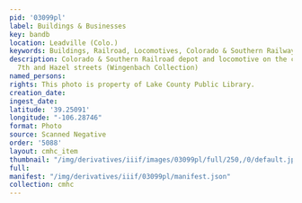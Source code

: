 ```yaml
---
pid: '03099pl'
label: Buildings & Businesses
key: bandb
location: Leadville (Colo.)
keywords: Buildings, Railroad, Locomotives, Colorado & Southern Railway
description: Colorado & Southern Railroad depot and locomotive on the corner of East
  7th and Hazel streets (Wingenbach Collection)
named_persons: 
rights: This photo is property of Lake County Public Library.
creation_date: 
ingest_date: 
latitude: '39.25091'
longitude: "-106.28746"
format: Photo
source: Scanned Negative
order: '5088'
layout: cmhc_item
thumbnail: "/img/derivatives/iiif/images/03099pl/full/250,/0/default.jpg"
full: 
manifest: "/img/derivatives/iiif/03099pl/manifest.json"
collection: cmhc
---
```

